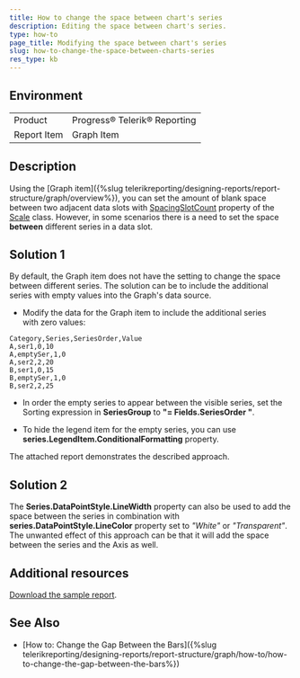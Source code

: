 ```yaml
---
title: How to change the space between chart's series
description: Editing the space between chart's series. 
type: how-to
page_title: Modifying the space between chart's series
slug: how-to-change-the-space-between-charts-series
res_type: kb
---
```


## Environment
<table>
	<tbody>
		<tr>
			<td>Product</td>
			<td>Progress® Telerik® Reporting</td>
		</tr>
		<tr>
			<td>Report Item</td>
			<td>Graph Item</td>
		</tr>
	</tbody>
</table>

## Description
  
 Using the [Graph item]({%slug telerikreporting/designing-reports/report-structure/graph/overview%}), you can set the amount of blank space between two adjacent data slots with [SpacingSlotCount](/api/telerik.reporting.scale.html#collapsible-Telerik_Reporting_Scale_SpacingSlotCount) property of the [Scale](/api/telerik.reporting.scale.html) class. However, in some scenarios there is a need to set the space **between** different series in a data slot.  
  
## Solution 1

By default, the Graph item does not have the setting to change the space between different series. The solution can be to include the additional series with empty values into the Graph's data source.  
  
- Modify the data for the Graph item  to include the additional series with zero values:  

```csv
Category,Series,SeriesOrder,Value
A,ser1,0,10
A,emptySer,1,0
A,ser2,2,20
B,ser1,0,15
B,emptySer,1,0
B,ser2,2,25
```
  
- In order the empty series to appear between the visible series, set the Sorting expression in **SeriesGroup** to **"= Fields.SeriesOrder "**.  
  
- To hide the legend item for the empty series, you can use **series.LegendItem.ConditionalFormatting** property.  
  
The attached report demonstrates the described approach.  
  
## Solution 2

The **Series.DataPointStyle.LineWidth** property can also be used to add the space between the series in combination with **series.DataPointStyle.LineColor** property set to *"White"* or *"Transparent"*. The unwanted effect of this approach can be that it will add the space between the series and the Axis as well.  

## Additional resources
[Download the sample report](resources/changespacebetweenseries.zip).

## See Also

* [How to: Change the Gap Between the Bars]({%slug telerikreporting/designing-reports/report-structure/graph/how-to/how-to-change-the-gap-between-the-bars%})  
